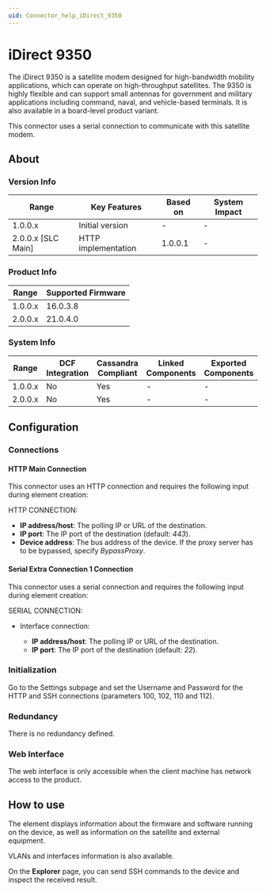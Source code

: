 ```yaml
---
uid: Connector_help_iDirect_9350
---
```


# iDirect 9350

The iDirect 9350 is a satellite modem designed for high-bandwidth mobility applications, which can operate on high-throughput satellites. The 9350 is highly flexible and can support small antennas for government and military applications including command, naval, and vehicle-based terminals. It is also available in a board-level product variant.

This connector uses a serial connection to communicate with this satellite modem.

## About

### Version Info

| Range                | Key Features        | Based on     | System Impact     |
|----------------------|---------------------|--------------|-------------------|
| 1.0.0.x              | Initial version     | -            | -                 |
| 2.0.0.x [SLC Main]   | HTTP implementation | 1.0.0.1      | -                 |

### Product Info

| Range     | Supported Firmware     |
|-----------|------------------------|
| 1.0.0.x   | 16.0.3.8               |
| 2.0.0.x   | 21.0.4.0               |

### System Info

| Range     | DCF Integration     | Cassandra Compliant     | Linked Components     | Exported Components     |
|-----------|---------------------|-------------------------|-----------------------|-------------------------|
| 1.0.0.x   | No                  | Yes                     | -                     | -                       |
| 2.0.0.x   | No                  | Yes                     | -                     | -                       |

## Configuration

### Connections

#### HTTP Main Connection

This connector uses an HTTP connection and requires the following input during element creation:

HTTP CONNECTION:

- **IP address/host**: The polling IP or URL of the destination.
- **IP port**: The IP port of the destination (default: *443*).
- **Device address**: The bus address of the device. If the proxy server has to be bypassed, specify *BypassProxy*.

#### Serial Extra Connection 1 Connection

This connector uses a serial connection and requires the following input during element creation:

SERIAL CONNECTION:

- Interface connection:

  - **IP address/host**: The polling IP or URL of the destination.
  - **IP port**: The IP port of the destination (default: *22*).

### Initialization

Go to the Settings subpage and set the Username and Password for the HTTP and SSH connections (parameters 100, 102, 110 and 112).

### Redundancy

There is no redundancy defined.

### Web Interface

The web interface is only accessible when the client machine has network access to the product.

## How to use

The element displays information about the firmware and software running on the device, as well as information on the satellite and external equipment.

VLANs and interfaces information is also available.

On the **Explorer** page, you can send SSH commands to the device and inspect the received result.
